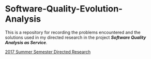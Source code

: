 # Software-Quality-Evolution-Analysis

This is a repository for recording the problems encountered and the solutions used in my directed research in the project **_Software Quality Analysis as Service_**.

[2017 Summer Semester Directed Research](https://bitbucket.org/BiruLyu/private-files/src/8a822164bbc2/BiruLyu's%20DR/?at=master)




